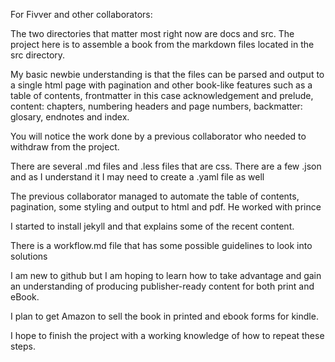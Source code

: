 For Fivver and other collaborators:

The two directories that matter most right now are docs and src.
The project here is to assemble a book from the markdown files located in the src directory.

My basic newbie understanding is that the files can be parsed and output to a single html page with pagination and
other book-like features such as a table of contents, frontmatter in this case acknowledgement and prelude, 
content: chapters, numbering headers and page numbers, backmatter: glosary, endnotes and index.

You will notice the work done by a previous collaborator who needed to withdraw from the project.

There are several .md files and .less files that are css. There are a few .json
and as I understand it I may need to create a .yaml file as well

The previous collaborator managed to automate the table of contents, pagination, some styling and output to html and pdf.
He worked with prince

I started to install jekyll and that explains some of the recent content.

There is a workflow.md file that has some possible guidelines to look into solutions 

I am new to github but I am hoping to learn how to take advantage and gain an understanding of producing publisher-ready 
content for both print and eBook. 

I plan to get Amazon to sell the book in printed and ebook forms for kindle.

I hope to finish the project with a working knowledge of how to repeat these steps.

